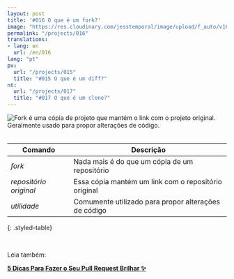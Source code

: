 ```yaml
---
layout: post
title: '#016 O que é um fork?'
image: "https://res.cloudinary.com/jesstemporal/image/upload/f_auto/v1642878673/gitfichas/pt/016/thumbnail_kopdsy.jpg"
permalink: "/projects/016"
translations:
- lang: en
  url: /en/016
lang: "pt"
pv:
  url: "/projects/015"
  title: "#015 O que é um diff?"
nt:
  url: "/projects/017"
  title: "#017 O que é um clone?"
---
```


<img alt="Fork é uma cópia de projeto que mantém o link com o projeto original. Geralmente usado para propor alterações de código." src="https://res.cloudinary.com/jesstemporal/image/upload/v1642878673/gitfichas/pt/016/full_ppa532.jpg"><br><br>

| Comando | Descrição |
|---------|-------------|
| _fork_ | Nada mais é do que um cópia de um repositório |
| _repositório original_ | Essa cópia mantém um link com o repositório original |
| _utilidade_ | Comumente utilizado para propor alterações de código |
{: .styled-table}

<br>

Leia também:

<a href="https://jtemporal.com/5-dicas-para-fazer-o-seu-pull-request-brilhar/?utm_source=gitfichas">
  <strong>5 Dicas Para Fazer o Seu Pull Request Brilhar ✨</strong>
</a>
